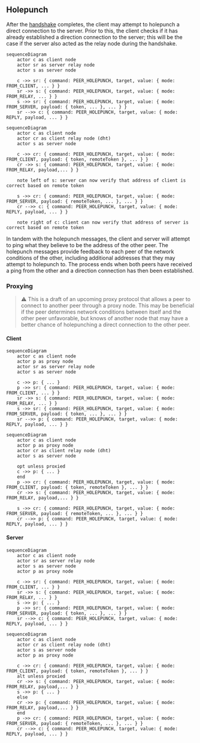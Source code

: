 ## Holepunch

After the [handshake](handshake.md) completes, the client may attempt to holepunch a direct connection to the server. Prior to this, the client checks if it has already established a direction connection to the server; this will be the case if the server also acted as the relay node during the handshake.

```mermaid
sequenceDiagram
    actor c as client node
    actor sr as server relay node
    actor s as server node

    c ->> sr: { command: PEER_HOLEPUNCH, target, value: { mode: FROM_CLIENT, ... } }
    sr ->> s: { command: PEER_HOLEPUNCH, target, value: { mode: FROM_RELAY, ... } }
    s ->> sr: { command: PEER_HOLEPUNCH, target, value: { mode: FROM_SERVER, payload: { token, ... }, ... } }
    sr -->> c: { command: PEER_HOLEPUNCH, target, value: { mode: REPLY, payload, ... } }
```

```mermaid
sequenceDiagram
    actor c as client node
    actor cr as client relay node (dht)
    actor s as server node

    c ->> cr: { command: PEER_HOLEPUNCH, target, value: { mode: FROM_CLIENT, payload: { token, remoteToken }, ... } }
    cr ->> s: { command: PEER_HOLEPUNCH, target, value: { mode: FROM_RELAY, payload,... } }

    note left of s: server can now verify that address of client is correct based on remote token

    s ->> cr: { command: PEER_HOLEPUNCH, target, value: { mode: FROM_SERVER, payload: { remoteToken, ... }, ... } }
    cr -->> c: { command: PEER_HOLEPUNCH, target, value: { mode: REPLY, payload, ... } }

    note right of c: client can now verify that address of server is correct based on remote token
```

In tandem with the holepunch messages, the client and server will attempt to ping what they believe to be the address of the other peer. The holepunch messages provide feedback to each peer of the network conditions of the other, including additional addresses that they may attempt to holepunch to. The process ends when both peers have received a ping from the other and a direction connection has then been established.

### Proxying

> :warning: This is a draft of an upcoming proxy protocol that allows a peer to connect to another peer through a proxy node. This may be beneficial if the peer determines network conditions between itself and the other peer unfavorable, but knows of another node that may have a better chance of holepunching a direct connection to the other peer.

#### Client

```mermaid
sequenceDiagram
    actor c as client node
    actor p as proxy node
    actor sr as server relay node
    actor s as server node

    c ->> p: { ... }
    p ->> sr: { command: PEER_HOLEPUNCH, target, value: { mode: FROM_CLIENT, ... } }
    sr ->> s: { command: PEER_HOLEPUNCH, target, value: { mode: FROM_RELAY, ... } }
    s ->> sr: { command: PEER_HOLEPUNCH, target, value: { mode: FROM_SERVER, payload: { token, ... }, ... } }
    sr -->> p: { command: PEER_HOLEPUNCH, target, value: { mode: REPLY, payload, ... } }
```

```mermaid
sequenceDiagram
    actor c as client node
    actor p as proxy node
    actor cr as client relay node (dht)
    actor s as server node

    opt unless proxied
    c ->> p: { ... }
    end
    p ->> cr: { command: PEER_HOLEPUNCH, target, value: { mode: FROM_CLIENT, payload: { token, remoteToken }, ... } }
    cr ->> s: { command: PEER_HOLEPUNCH, target, value: { mode: FROM_RELAY, payload,... } }

    s ->> cr: { command: PEER_HOLEPUNCH, target, value: { mode: FROM_SERVER, payload: { remoteToken, ... }, ... } }
    cr -->> p: { command: PEER_HOLEPUNCH, target, value: { mode: REPLY, payload, ... } }
```

#### Server

```mermaid
sequenceDiagram
    actor c as client node
    actor sr as server relay node
    actor s as server node
    actor p as proxy node

    c ->> sr: { command: PEER_HOLEPUNCH, target, value: { mode: FROM_CLIENT, ... } }
    sr ->> s: { command: PEER_HOLEPUNCH, target, value: { mode: FROM_RELAY, ... } }
    s ->> p: { ... }
    p ->> sr: { command: PEER_HOLEPUNCH, target, value: { mode: FROM_SERVER, payload: { token, ... }, ... } }
    sr -->> c: { command: PEER_HOLEPUNCH, target, value: { mode: REPLY, payload, ... } }
```

```mermaid
sequenceDiagram
    actor c as client node
    actor cr as client relay node (dht)
    actor s as server node
    actor p as proxy node

    c ->> cr: { command: PEER_HOLEPUNCH, target, value: { mode: FROM_CLIENT, payload: { token, remoteToken }, ... } }
    alt unless proxied
    cr ->> s: { command: PEER_HOLEPUNCH, target, value: { mode: FROM_RELAY, payload,... } }
    s ->> p: { ... }
    else
    cr ->> p: { command: PEER_HOLEPUNCH, target, value: { mode: FROM_RELAY, payload,... } }
    end
    p ->> cr: { command: PEER_HOLEPUNCH, target, value: { mode: FROM_SERVER, payload: { remoteToken, ... }, ... } }
    cr -->> c: { command: PEER_HOLEPUNCH, target, value: { mode: REPLY, payload, ... } }
```

